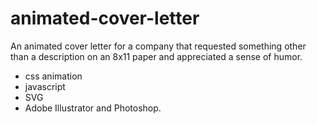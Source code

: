 # animated-cover-letter
An animated cover letter for a company that requested something other than a description on an 8x11 paper and appreciated a sense of humor.
* css animation
* javascript
* SVG
* Adobe Illustrator and Photoshop.
